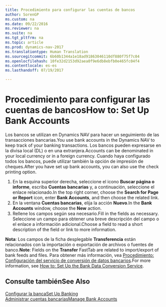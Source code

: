 ```yaml
---
title: Procedimiento para configurar las cuentas de bancos
author: SorenGP
ms.custom: na
ms.date: 09/22/2016
ms.reviewer: na
ms.suite: na
ms.tgt_pltfrm: na
ms.topic: article
ms.prod: dynamics-nav-2017
ms.translationtype: Human Translation
ms.sourcegitcommit: 6b60b1344a1e18ad91863046110df880f75f7c04
ms.openlocfilehash: 10fe32d2153d92aea0f9e6db8ebfb0e465fc04f4
ms.contentlocale: es-es
ms.lasthandoff: 07/19/2017

---
```


# <a name="how-to-set-up-bank-accounts"></a><span data-ttu-id="07639-102">Procedimiento para configurar las cuentas de bancos</span><span class="sxs-lookup"><span data-stu-id="07639-102">How to: Set Up Bank Accounts</span></span>
<span data-ttu-id="07639-103">Los bancos se utilizan en Dynamics NAV para hacer un seguimiento de las transacciones bancarias.</span><span class="sxs-lookup"><span data-stu-id="07639-103">You use bank accounts in the Dynamics NAV to keep track of your banking transactions.</span></span> <span data-ttu-id="07639-104">Los bancos pueden expresarse en la divisa local (DL) o en una extranjera.</span><span class="sxs-lookup"><span data-stu-id="07639-104">Accounts can be denominated in your local currency or in a foreign currency.</span></span> <span data-ttu-id="07639-105">Cuando haya configurado todos los bancos, puede utilizar también la opción de impresión de cheques.</span><span class="sxs-lookup"><span data-stu-id="07639-105">After you have set up bank accounts, you can also use the check printing option.</span></span>

1. <span data-ttu-id="07639-106">En la esquina superior derecha, seleccione el icono **Buscar página o informe**, escriba **Cuentas bancarias** y, a continuación, seleccione el enlace relacionado.</span><span class="sxs-lookup"><span data-stu-id="07639-106">In the top right corner, choose the **Search for Page or Report** icon, enter **Bank Accounts**, and then choose the related link.</span></span>
2. <span data-ttu-id="07639-107">En la ventana **Cuentas bancarias**, elija la acción **Nuevo**.</span><span class="sxs-lookup"><span data-stu-id="07639-107">In the **Bank Accounts** window, choose the **New** action.</span></span>
3. <span data-ttu-id="07639-108">Rellene los campos según sea necesario.</span><span class="sxs-lookup"><span data-stu-id="07639-108">Fill in the fields as necessary.</span></span> <span data-ttu-id="07639-109">Seleccione un campo para obtener una breve descripción del campo o el enlace a información adicional.</span><span class="sxs-lookup"><span data-stu-id="07639-109">Choose a field to read a short description of the field or link to more information.</span></span>

<span data-ttu-id="07639-110">**Nota**: Los campos de la ficha desplegable **Transferencia** están relacionados con la importación o exportación de archivos o fuentes de banco.</span><span class="sxs-lookup"><span data-stu-id="07639-110">**Note**: Fields on the **Transfer** FastTab are related to import/export of bank feeds and files.</span></span> <span data-ttu-id="07639-111">Para obtener más información, vea [Procedimiento: Configuración del servicio de conversión de datos bancarios](bank-how-setup-bank-data-conversion-service.md).</span><span class="sxs-lookup"><span data-stu-id="07639-111">For more information, see [How to: Set Up the Bank Data Conversion Service](bank-how-setup-bank-data-conversion-service.md).</span></span>

## <a name="see-also"></a><span data-ttu-id="07639-112">Consulte también</span><span class="sxs-lookup"><span data-stu-id="07639-112">See Also</span></span>  
[<span data-ttu-id="07639-113">Configurar la banca</span><span class="sxs-lookup"><span data-stu-id="07639-113">Set Up Banking</span></span>](bank-setup-banking.md)  
[<span data-ttu-id="07639-114">Administrar cuentas bancarias</span><span class="sxs-lookup"><span data-stu-id="07639-114">Manage Bank Accounts</span></span>](bank-manage-bank-accounts.md)

